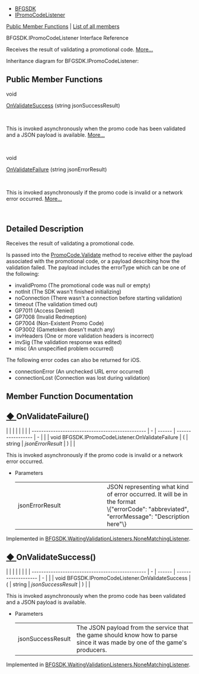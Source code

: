   - [BFGSDK](namespace_b_f_g_s_d_k.html)
  - [IPromoCodeListener](interface_b_f_g_s_d_k_1_1_i_promo_code_listener.html)

[Public Member Functions](#pub-methods) | [List of all
members](interface_b_f_g_s_d_k_1_1_i_promo_code_listener-members.html)

BFGSDK.IPromoCodeListener Interface Reference

Receives the result of validating a promotional code.
[More...](interface_b_f_g_s_d_k_1_1_i_promo_code_listener.html#details)

Inheritance diagram for BFGSDK.IPromoCodeListener:


##  Public Member Functions

void 

[OnValidateSuccess](interface_b_f_g_s_d_k_1_1_i_promo_code_listener.html#a05e24dab31ec1fcea92ed9839fbd123c)
(string jsonSuccessResult)

 

This is invoked asynchronously when the promo code has been validated
and a JSON payload is available.
[More...](interface_b_f_g_s_d_k_1_1_i_promo_code_listener.html#a05e24dab31ec1fcea92ed9839fbd123c)  

 

void 

[OnValidateFailure](interface_b_f_g_s_d_k_1_1_i_promo_code_listener.html#aa5e545dee434ba42132b5a3b7d0d327c)
(string jsonErrorResult)

 

This is invoked asynchronously if the promo code is invalid or a network
error occurred.
[More...](interface_b_f_g_s_d_k_1_1_i_promo_code_listener.html#aa5e545dee434ba42132b5a3b7d0d327c)  

 

## Detailed Description

Receives the result of validating a promotional code.

Is passed into the
[PromoCode.Validate](class_b_f_g_s_d_k_1_1_promo_code.html#a7b6080eace862d6917b7d512dfcbcd65 "Asynchronously validate the promoCode to receive the JSON associated with it. The listener's success ...")
method to receive either the payload associated with the promotional
code, or a payload describing how the validation failed. The payload
includes the errorType which can be one of the following:

  - invalidPromo (The promotional code was null or empty)
  - notInit (The SDK wasn't finished initializing)
  - noConnection (There wasn't a connection before starting validation)
  - timeout (The validation timed out)
  - GP7011 (Access Denied)
  - GP7008 (Invalid Redmeption)
  - GP7004 (Non-Existent Promo Code)
  - GP3002 (Gametoken doesn't match any)
  - invHeaders (One or more validation headers is incorrect)
  - invSig (The validation response was edited)
  - misc (An unspecified problem occurred)

The following error codes can also be returned for iOS.

  - connectionError (An unchecked URL error occurred)
  - connectionLost (Connection was lost during validation)

## Member Function Documentation

## [◆ ](#aa5e545dee434ba42132b5a3b7d0d327c)OnValidateFailure()

|                                                  |   |        |                   |   |  |
| ------------------------------------------------ | - | ------ | ----------------- | - |  |
| void BFGSDK.IPromoCodeListener.OnValidateFailure | ( | string | *jsonErrorResult* | ) |  |

This is invoked asynchronously if the promo code is invalid or a network
error occurred.

  - Parameters
    
    <table>
    <colgroup>
    <col style="width: 50%" />
    <col style="width: 50%" />
    </colgroup>
    <tbody>
    <tr class="odd">
    <td>jsonErrorResult</td>
    <td>JSON representing what kind of error occurred. It will be in the format
    <div class="fragment">
    <div class="line">
    \{<span class="stringliteral">"errorCode"</span>: <span class="stringliteral">"abbreviated"</span>, <span class="stringliteral">"errorMessage"</span>: <span class="stringliteral">"Description here"</span>\}
    </div>
    </div></td>
    </tr>
    </tbody>
    </table>

Implemented in
[BFGSDK.WaitingValidationListeners.NoneMatchingListener](class_b_f_g_s_d_k_1_1_waiting_validation_listeners_1_1_none_matching_listener.html#a67d7b8589c842a8be5bbc153e74b96a5).

## [◆ ](#a05e24dab31ec1fcea92ed9839fbd123c)OnValidateSuccess()

|                                                  |   |        |                     |   |  |
| ------------------------------------------------ | - | ------ | ------------------- | - |  |
| void BFGSDK.IPromoCodeListener.OnValidateSuccess | ( | string | *jsonSuccessResult* | ) |  |

This is invoked asynchronously when the promo code has been validated
and a JSON payload is available.

  - Parameters
    
    |                   |                                                                                                                            |
    | ----------------- | -------------------------------------------------------------------------------------------------------------------------- |
    | jsonSuccessResult | The JSON payload from the service that the game should know how to parse since it was made by one of the game's producers. |
    

Implemented in
[BFGSDK.WaitingValidationListeners.NoneMatchingListener](class_b_f_g_s_d_k_1_1_waiting_validation_listeners_1_1_none_matching_listener.html#ac7d9ce8a6b069acbf1bc57d385407fb7).
